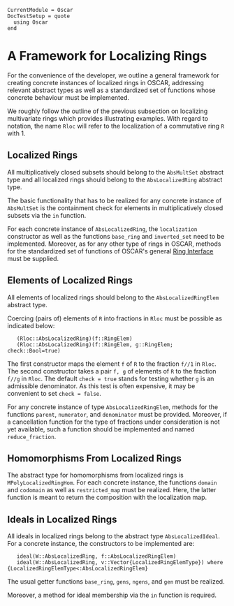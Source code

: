 ```@meta
CurrentModule = Oscar
DocTestSetup = quote
  using Oscar
end
```

# A Framework for Localizing Rings

For the convenience of the developer, we outline a general framework for creating concrete instances of localized rings in OSCAR,
addressing relevant abstract types as well as a standardized set of functions whose concrete behaviour must be implemented.

We roughly follow the outline of the previous subsection on localizing multivariate rings which provides illustrating examples.
With regard to notation, the name `Rloc` will refer to the localization of a commutative ring `R` with 1.

## Localized Rings

All multiplicatively closed subsets should belong to the `AbsMultSet` abstract type and all
localized rings should belong to the `AbsLocalizedRing` abstract type.

The basic functionality that has to be realized for any concrete instance of `AbsMultSet`
is the containment check for elements in multiplicatively closed subsets via the `in` function.

For each concrete instance of `AbsLocalizedRing`, the `localization` constructor as well as the
functions `base_ring` and `inverted_set` need to be implemented. Moreover, as for any other type
of rings in OSCAR, methods for the standardized set of functions of OSCAR's
general [Ring Interface](@ref) must be supplied.

## Elements of Localized Rings

All elements of localized rings should belong to the `AbsLocalizedRingElem` abstract type.

Coercing (pairs of) elements of `R` into fractions in `Rloc` must be possible as indicated below:

```
   (Rloc::AbsLocalizedRing)(f::RingElem)
   (Rloc::AbsLocalizedRing)(f::RingElem, g::RingElem; check::Bool=true)
```

The first constructor maps the element `f` of `R` to the fraction `f//1` in `Rloc`.
The second constructor takes a pair `f, g` of elements of `R` to the fraction `f//g`
in `Rloc`. The default `check = true` stands for testing whether `g` is an admissible
denominator. As this test is often expensive, it may be convenient
to set `check = false`.

For any concrete instance of type `AbsLocalizedRingElem`, methods for the functions
`parent`, `numerator`, and `denominator` must be provided. Moreover,
if a cancellation function for the type of fractions under consideration is
not yet available, such a function should be implemented and named
`reduce_fraction`.

## Homomorphisms From Localized Rings

The abstract type for homomorphisms from localized rings is `MPolyLocalizedRingHom`.
For each concrete instance, the functions `domain` and `codomain` as well as `restricted_map`
must be realized. Here, the latter function is meant to return the composition with the
localization map.

## Ideals in Localized Rings

All ideals in localized rings belong to the abstract type `AbsLocalizedIdeal`.
For a concrete instance, the constructors to be implemented are:

```
   ideal(W::AbsLocalizedRing, f::AbsLocalizedRingElem)
   ideal(W::AbsLocalizedRing, v::Vector{LocalizedRingElemType}) where {LocalizedRingElemType<:AbsLocalizedRingElem}
```

The usual getter functions  `base_ring`, `gens`, `ngens`, and `gen`   must be realized.

Moreover, a method for ideal membership via the `in` function is required.




